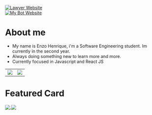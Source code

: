 <div>
  <a href="https://almirofragosoadvocacia.com.br">
    <img src="https://img.shields.io/badge/AlmiroFragoso-Website-1345AA" alt="Lawyer Website" />
  </a>
</div>
<div>
  <a href="https://yulbot.vercel.app">
    <img src="https://img.shields.io/badge/YulBot-Website-EC3E85" alt="My Bot Website" />
  </a>
</div>

# About me

- My name is Enzo Henrique, i'm a Software Engineering student. Im currently in the second year.
- Always doing something new to learn more and more.
- Currently focused in Javascript and React JS

<table>
  <tr>
    <td align="center" style="padding=0;width=50%;">
      <img align="center" style="padding=0;" src="https://github-readme-stats.vercel.app/api?username=enzzzzz&count_private=true&show_icons=true&theme=radical&hide_border=true&hide=contribs" />
    </td>
    <td align="center" style="padding=0;width=50%;">
      <img align="center" style="padding=0;" src="https://github-readme-stats.vercel.app/api/top-langs/?username=enzzzzz&layout=compact&hide_border=true&theme=radical" />
    </td>
  </tr>
</table>

<h1>Featured Card</h1>

<table>
  <tr>
    <a href="https://github.com/Enzzzzz/YulbotSite" align="center" style="padding=0;width=50%;" >
      <img align="center" style="padding=0;" src="https://github-readme-stats.vercel.app/api/pin/?username=enzzzzz&repo=yulbotsite&theme=radical&show_owner=true" />
    </a>
    <a href="https://github.com/Enzzzzz/YulRPG" align="center" style="padding=0;width=50%;" >
      <img align="center" style="padding=0;" src="https://github-readme-stats.vercel.app/api/pin/?username=enzzzzz&repo=yulrpg&theme=radical&show_owner=true" />
    </a>
  </tr>
</table>
